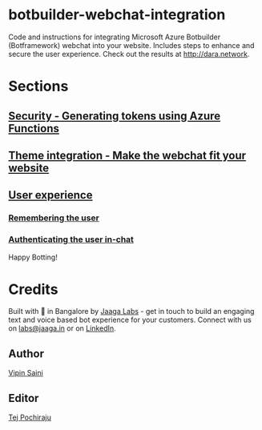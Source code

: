 # botbuilder-webchat-integration
Code and instructions for integrating Microsoft Azure Botbuilder (Botframework) webchat into your website. Includes steps to enhance and secure the user experience. Check out the results at http://dara.network.

# Sections

## [Security - Generating tokens using Azure Functions](security/README.md)

## [Theme integration - Make the webchat fit your website](website_theming/README.md)

## [User experience](user_experience/README.md)

### [Remembering the user](user_experience/remember_user/README.md)

### [Authenticating the user in-chat](user_experience/authenticate_in_chat/README.md)

Happy Botting!

# Credits

Built with 🧡 in Bangalore by [Jaaga Labs](http://jaaga.in/labs) - get in touch to build an engaging text and voice based bot experience for your customers. Connect with us on [labs@jaaga.in](mailto:labs@jaaga.in) or on [LinkedIn](https://www.linkedin.com/company/jaaga-labs/).

## Author

[Vipin Saini](https://www.linkedin.com/in/vipin-saini-76a76765/)

## Editor

[Tej Pochiraju](https://www.linkedin.com/in/tejpochiraju/)